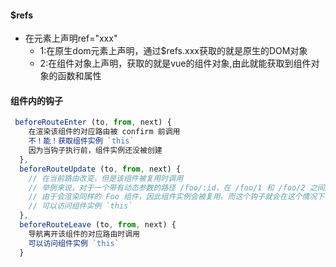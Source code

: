 ﻿

#### $refs
* 在元素上声明ref="xxx"
    - 1:在原生dom元素上声明，通过$refs.xxx获取的就是原生的DOM对象
    - 2:在组件对象上声明，获取的就是vue的组件对象,由此就能获取到组件对象的函数和属性

#### 组件内的钩子
```javascript
 beforeRouteEnter (to, from, next) {
    在渲染该组件的对应路由被 confirm 前调用
    不！能！获取组件实例 `this`
    因为当钩子执行前，组件实例还没被创建
  },
  beforeRouteUpdate (to, from, next) {
    // 在当前路由改变，但是该组件被复用时调用
    // 举例来说，对于一个带有动态参数的路径 /foo/:id，在 /foo/1 和 /foo/2 之间跳转的时候，
    // 由于会渲染同样的 Foo 组件，因此组件实例会被复用。而这个钩子就会在这个情况下被调用。
    // 可以访问组件实例 `this`
  },
  beforeRouteLeave (to, from, next) {
    导航离开该组件的对应路由时调用
    可以访问组件实例 `this`
  }

```